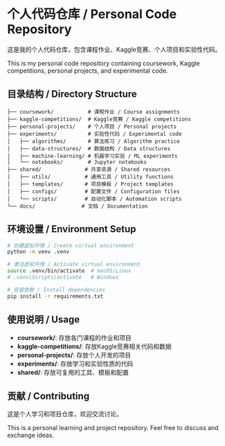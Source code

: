 # 个人代码仓库 / Personal Code Repository

这是我的个人代码仓库，包含课程作业、Kaggle竞赛、个人项目和实验性代码。

This is my personal code repository containing coursework, Kaggle competitions, personal projects, and experimental code.

## 目录结构 / Directory Structure

```
├── coursework/           # 课程作业 / Course assignments
├── kaggle-competitions/  # Kaggle竞赛 / Kaggle competitions
├── personal-projects/    # 个人项目 / Personal projects
├── experiments/          # 实验性代码 / Experimental code
│   ├── algorithms/       # 算法练习 / Algorithm practice
│   ├── data-structures/  # 数据结构 / Data structures
│   ├── machine-learning/ # 机器学习实验 / ML experiments
│   └── notebooks/        # Jupyter notebooks
├── shared/              # 共享资源 / Shared resources
│   ├── utils/           # 通用工具 / Utility functions
│   ├── templates/       # 项目模板 / Project templates
│   ├── configs/         # 配置文件 / Configuration files
│   └── scripts/         # 自动化脚本 / Automation scripts
└── docs/               # 文档 / Documentation
```

## 环境设置 / Environment Setup

```bash
# 创建虚拟环境 / Create virtual environment
python -m venv .venv

# 激活虚拟环境 / Activate virtual environment
source .venv/bin/activate  # macOS/Linux
# .venv\Scripts\activate   # Windows

# 安装依赖 / Install dependencies
pip install -r requirements.txt
```

## 使用说明 / Usage

- **coursework/**: 存放各门课程的作业和项目
- **kaggle-competitions/**: 存放Kaggle竞赛相关代码和数据
- **personal-projects/**: 存放个人开发的项目
- **experiments/**: 存放学习和实验性质的代码
- **shared/**: 存放可复用的工具、模板和配置

## 贡献 / Contributing

这是个人学习和项目仓库，欢迎交流讨论。

This is a personal learning and project repository. Feel free to discuss and exchange ideas.